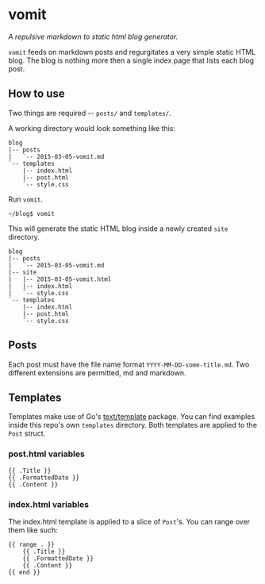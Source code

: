 # vomit

_A repulsive markdown to static html blog generator._

`vomit` feeds on markdown posts and regurgitates a very simple static HTML blog.
The blog is nothing more then a single index page that lists each blog post.

## How to use

Two things are required -- `posts/` and `templates/`.

A working directory would look something like this:

```
blog
|-- posts
|   `-- 2015-03-05-vomit.md
`-- templates
    |-- index.html
    |-- post.html
    `-- style.css
```

Run `vomit`.

```
~/blog$ vomit
```

This will generate the static HTML blog inside a newly created `site` directory.

```
blog
|-- posts
|   `-- 2015-03-05-vomit.md
|-- site
|   |-- 2015-03-05-vomit.html
|   |-- index.html
|   `-- style.css
`-- templates
    |-- index.html
    |-- post.html
    `-- style.css

```

## Posts

Each post must have the file name format `YYYY-MM-DD-some-title.md`. Two
different extensions are permitted, md and markdown.

## Templates

Templates make use of Go's [text/template](http://golang.org/pkg/text/template)
package. You can find examples inside this repo's own `templates` directory.
Both templates are applied to the `Post` struct.

### post.html variables

```
{{ .Title }}
{{ .FormattedDate }}
{{ .Content }}
```

### index.html variables

The index.html template is applied to a slice of `Post`'s. You can range over
them like such:

```
{{ range . }}
    {{ .Title }}
    {{ .FormattedDate }}
    {{ .Content }}
{{ end }}
```
